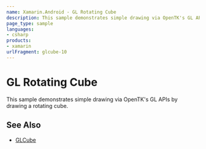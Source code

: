 ```yaml
---
name: Xamarin.Android - GL Rotating Cube
description: This sample demonstrates simple drawing via OpenTK's GL APIs by drawing a rotating cube. See Also GLCube
page_type: sample
languages:
- csharp
products:
- xamarin
urlFragment: glcube-10
---
```

# GL Rotating Cube

This sample demonstrates simple drawing via OpenTK's GL APIs by
drawing a rotating cube.

## See Also
* [GLCube](https://github.com/xamarin/monodroid-samples/tree/master/GLCube)
